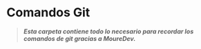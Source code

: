 # **Comandos Git**
>  ***Esta carpeta contiene todo lo necesario para recordar los comandos de git gracias a MoureDev.***
